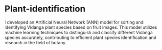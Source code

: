 # Plant-identification
I developed an Artificial Neural Network (ANN) model for sorting and identifying Vidanga plant species based on fruit images. This model utilizes machine learning techniques to distinguish and classify different Vidanga species accurately, contributing to efficient plant species identification and research in the field of botany.
